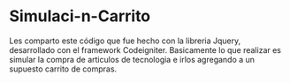 Simulaci-n-Carrito
==================

Les comparto este código que fue hecho con la libreria Jquery, desarrollado con el framework Codeigniter.
Basicamente lo que realizar es simular la compra de articulos de tecnologia e irlos agregando a un supuesto carrito de compras.
